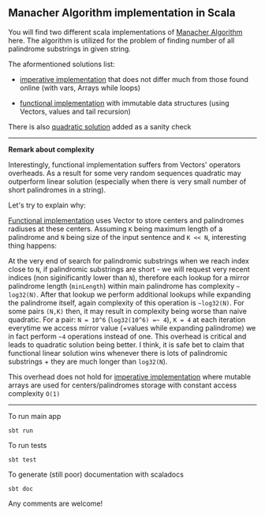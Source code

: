 ## Manacher Algorithm implementation in Scala


You will find two different scala implementations of [Manacher Algorithm](https://en.wikipedia.org/wiki/Longest_palindromic_substring#Manacher.27s_algorithm) here. The algorithm is utilized for the problem of finding number of all palindrome substrings in given string.


The aformentioned solutions list:

- [imperative implementation](https://github.com/int8/Manacher-Algorithm-in-Scala/blob/master/src/main/scala/solvers/ImperativeLinear.scala) that does not differ much from those found online (with vars, Arrays while loops)

- [functional implementation](https://github.com/int8/Manacher-Algorithm-in-Scala/blob/master/src/main/scala/solvers/FunctionalLinearImmutable.scala) with immutable data structures (using Vectors, values and tail recursion)


There is also [quadratic solution](https://github.com/int8/Manacher-Algorithm-in-Scala/blob/master/src/main/scala/solvers/Quadratic.scala) added as a sanity check  


---
**Remark about complexity**

Interestingly, functional implementation suffers from Vectors' operators overheads. As a result for some very random sequences quadratic may outperform linear solution (especially when there is very small number of short palindromes in a string).

Let's try to explain why:

[Functional implementation](https://github.com/int8/Manacher-Algorithm-in-Scala/blob/master/src/main/scala/solvers/FunctionalLinearImmutable.scala) uses Vector to store centers and palindromes radiuses at these centers. Assuming ```K``` being maximum length of a palindrome and ```N``` being size of the input sentence and ```K << N```, interesting thing happens:

At the very end of search for palindromic substrings when we reach index close to ```N```, if palindromic substrings are short - we will request very recent indices (non siginificantly lower than ```N```), therefore each lookup for a mirror palindrome length (```minLength```) within main palindrome has complexity ```~ log32(N)```. After that lookup we perform additional lookups while expanding the palindrome itself, again complexity of this operation is ```~log32(N)```. For some pairs ```(N,K)``` then, it may result in complexity being worse than naive quadratic. For a pair: ```N = 10^6``` (```log32(10^6) =~ 4```), ```K = 4``` at each iteration everytime we access mirror value (+values while expanding palindrome) we in fact perform ```~4``` operations instead of one. This overhead is critical and leads to quadratic solution being better. I think, it is safe bet to claim that functional linear solution wins whenever there is lots of palindromic substrings + they are much longer than ```log32(N```).

This overhead does not hold for  [imperative implementation](https://github.com/int8/Manacher-Algorithm-in-Scala/blob/master/src/main/scala/solvers/ImperativeLinear.scala) where mutable arrays are used for centers/palindromes storage with constant access complexity ```O(1)```


---

To run main app
```
sbt run
```

To run tests
```
sbt test
```


To generate (still poor) documentation with scaladocs
```
sbt doc
```



Any comments are welcome!
